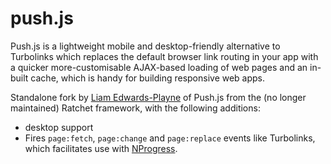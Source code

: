 # push.js
Push.js is a lightweight mobile and desktop-friendly alternative to Turbolinks which replaces the default browser link routing in your app with a quicker more-customisable AJAX-based loading of web pages and an in-built cache, which is handy for building responsive web apps.

Standalone fork by [Liam Edwards-Playne](http://liamz.co) of Push.js from the (no longer maintained) Ratchet framework, with the following additions:
 - desktop support
 - Fires `page:fetch`, `page:change` and `page:replace` events like Turbolinks, which facilitates use with [NProgress](http://ricostacruz.com/nprogress/).
